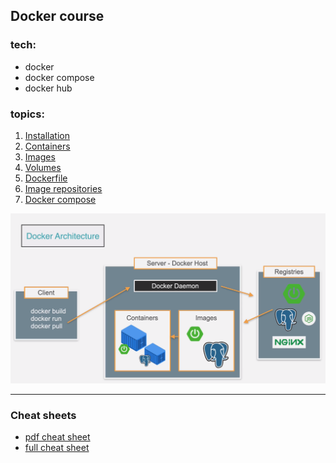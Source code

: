 ## Docker course

### tech:
* docker 
* docker compose
* docker hub

### topics:

1. [Installation](https://github.com/ModiconMe/docker/blob/main/installation.md)
2. [Containers](https://github.com/ModiconMe/docker/blob/main/containers.md)
3. [Images](https://github.com/ModiconMe/docker/blob/main/images.md)
4. [Volumes](https://github.com/ModiconMe/docker/blob/main/docker-volumes.md)
5. [Dockerfile](https://github.com/ModiconMe/docker/blob/main/dockerfile.md)
6. [Image repositories](https://github.com/ModiconMe/docker/blob/main/docker-repositories.md)
7. [Docker compose](https://github.com/ModiconMe/docker/blob/main/docker-compose.md)

![docker-architecture](https://github.com/ModiconMe/docker/blob/main/diagrams/docker-architecture.png "docker-architecture")

***
### Cheat sheets

* [pdf cheat sheet](https://linoxide.com/docker-commands-cheat-sheet/)
* [full cheat sheet](https://github.com/wsargent/docker-cheat-sheet)



